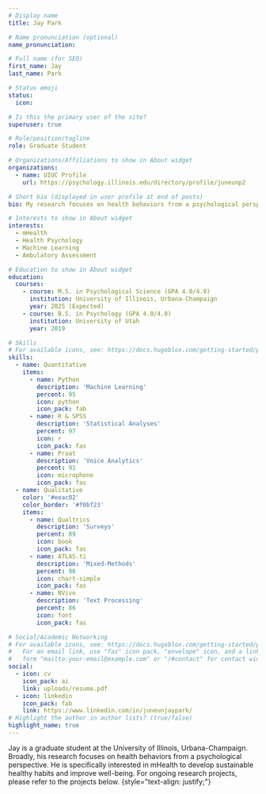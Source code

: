 ```yaml
---
# Display name
title: Jay Park

# Name pronunciation (optional)
name_pronunciation:

# Full name (for SEO)
first_name: Jay
last_name: Park

# Status emoji
status:
  icon: 

# Is this the primary user of the site?
superuser: true

# Role/position/tagline
role: Graduate Student

# Organizations/Affiliations to show in About widget
organizations:
  - name: UIUC Profile
    url: https://psychology.illinois.edu/directory/profile/juneunp2

# Short bio (displayed in user profile at end of posts)
bio: My research focuses on health behaviors from a psychological perspective. 

# Interests to show in About widget
interests:
  - mHealth
  - Health Psychology
  - Machine Learning
  - Ambulatory Assessment

# Education to show in About widget
education:
  courses:
    - course: M.S. in Psychological Science (GPA 4.0/4.0)
      institution: University of Illinois, Urbana-Champaign
      year: 2025 (Expected)
    - course: B.S. in Psychology (GPA 4.0/4.0)
      institution: University of Utah
      year: 2019

# Skills
# For available icons, see: https://docs.hugoblox.com/getting-started/page-builder/#icons
skills:
  - name: Quantitative
    items:
      - name: Python
        description: 'Machine Learning'
        percent: 95
        icon: python
        icon_pack: fab
      - name: R & SPSS
        description: 'Statistical Analyses'
        percent: 97
        icon: r
        icon_pack: fas
      - name: Praat
        description: 'Voice Analytics'
        percent: 91
        icon: microphone
        icon_pack: fas
  - name: Qualitative
    color: '#eeac02'
    color_border: '#f0bf23'
    items:
      - name: Qualtrics
        description: 'Surveys'
        percent: 89
        icon: book
        icon_pack: fas
      - name: ATLAS.ti
        description: 'Mixed-Methods'
        percent: 96
        icon: chart-simple
        icon_pack: fas
      - name: NVivo
        description: 'Text Processing'
        percent: 86
        icon: font
        icon_pack: fas

# Social/Academic Networking
# For available icons, see: https://docs.hugoblox.com/getting-started/page-builder/#icons
#   For an email link, use "fas" icon pack, "envelope" icon, and a link in the
#   form "mailto:your-email@example.com" or "/#contact" for contact widget.
social:
  - icon: cv
    icon_pack: ai
    link: uploads/resume.pdf
  - icon: linkedin
    icon_pack: fab
    link: https://www.linkedin.com/in/juneunjaypark/
# Highlight the author in author lists? (true/false)
highlight_name: true
---
```


Jay is a graduate student at the University of Illinois, Urbana-Champaign.
Broadly, his research focuses on health behaviors from a psychological perspective. He is specifically interested in mHealth to develop sustainable healthy habits and improve well-being. For ongoing research projects, please refer to the projects below.
{style="text-align: justify;"} 
